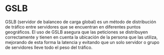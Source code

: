 # GSLB

GSLB (servidor de balanceo de carga global) es un método de distribución de tráfico entre servidores que se encuentran en diferentes puntos geográficos. El uso de GSLB asegura que las peticiones se distribuyen correctamente y tienen en cuenta la ubicación de la persona que las utiliza, mejorando de esta forma la latencia y evitando que un solo servidor o grupo de servidores lleve todo el peso del tráfico.
